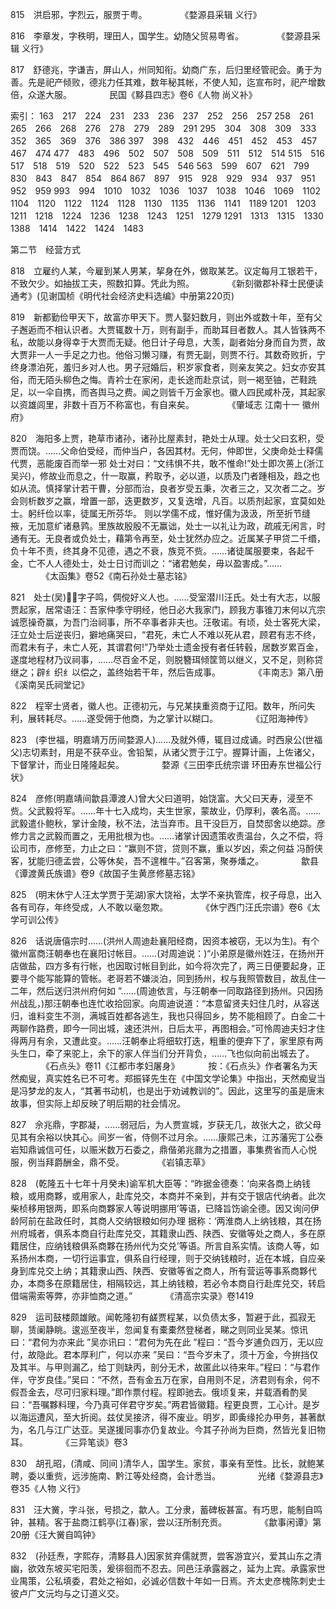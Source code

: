 <!-- { "loadSidebar": true } -->
815　洪启邪，字烈云，服贾于粤。
　　　　《婺源县采辑 义行》

816　李章发，字秩明，理田人，国学生。幼随父贸易粤省。
　　　　《婺源县采辑 义行》

817　舒德兆，字谦吉，屏山人，州同知衔。幼商广东，后归里经管祀会。勇于为善。先是祀产倾败，德兆力任其难，数年秘其帐，不使人知，迄宣布时，祀产增数倍，众遂大服。
　　　　民国《黟县四志》卷6《人物 尚义补》

索引：
163　217　224　231　233　236　237　252　256　257
258　261　265　266　268　276　278　279　289　291
295　304　308　309　333　352　365　369　376　386
397　398　432　446　451　452　453　457　467　474
477　483　496　502　507　508　509　511　512　514
515　516　517　518　519　520　522　523　545　546
563　599　607　621　799　830　843　847　854　864
867　897　915　928　929　934　937　951　952　959
993　994　1010　1032　1036　1037　1038　1046　1069　1102
1104　1120　1122　1124　1128　1130　1135　1136　1141　1189
1201　1203　1211　1218　1224　1236　1238　1243　1251　1279
1291　1313　1315　1330　1388　1414　1422　1424　1483

第二节　经营方式

818　立雇约人某，今雇到某人男某，挈身在外，做取某艺。议定每月工银若干，不致欠少。如抽拔工夫，照数扣算。凭此为照。
　　　　《新刻徽郡补释士民便读通考》(见谢国桢《明代社会经济史料选编》中册第220页)

819　新都勤俭甲天下，故富亦甲天下。贾人娶妇数月，则出外或数十年，至有父子邂逅而不相认识者。大贾辄数十万，则有副手，而助耳目者数人。其人皆铢两不私，故能以身得幸于大贾而无疑。他日计子母息，大羡，副者始分身而自为贾，故大贾非一人一手足之力也。他俗习懒习赚，有贾无副，则贾不行。其数奇败折，宁终身漂泊死，羞归乡对人也。男子冠婚后，积岁家食者，则亲友笑之。妇女亦安其俗，而无陌头柳色之悔。青衿士在家闲，走长途而赴京试，则一褐至铀，芒鞋跣足，以一伞自携，而吝舆马之费。闻之则皆千万金家也。徽人四民咸朴茂，其起家以资雄闾里，非数十百万不称富也，有自来矣。
　　　　《肇域志 江南十一 徽州府》

820　海阳多上贾，艳草市诸孙，诸孙比屋素封，艳处士从理。处士父曰玄积，受贾而饶。……父命伯受经，而仲当户，各因其材。无何，仲即世，父庚命处士释儒代贾，恶能废百而举一邪 处士对曰：“文纬惧不共，敢不惟命!”处士即次蒉上(浙江吴兴)，修故业而息之，什一取赢，矜取予，必以道，以质及门者踵相及，趋之也如从流。慎择掌计若干曹，分部而治，良者岁受五秉，次者三之，又次者二之。岁会则析数岁之赢，增置一部，迭更数岁，又复迭增，凡百。以质剂起家，宜莫如处士。躬纤俭以率，徒属无所芬华。
则以学儒不成，惟好儒为汲汲，所至折节缝掖，无加意纩诸悬鹑。里族故殷殷不无赢诎，处士一以礼让为政，疏戚无闲言，时通有无。无良者或负处士，藉第令再至，处士犹然办应之。近属某子甲贷二千缗，负十年不责，终其身不见德，遇之不衰，族竞不赀。……诸徒属服要束，各起千金，亡不人人德处士，处士日讨而训之：“诸君勉矣，毋以盈害成。”……
　　　　《太函集》卷52《南石孙处士墓志铭》

821　处士(吴)，字子鸣，倜傥好义人也。……受室潜川汪氏。处士有大志，以服贾起家，居常语汪：吾家仲季守明经，他日必大我家门，顾我方事锥刀末何以亢宗 诚愿操奇赢，为吾门治祠事，所不卒事者非夫也。汪敬诺。有顷，处士客死大梁，汪立处士后逆丧归，擗地痛哭曰，“君死，未亡人不难以死从君，顾君有志不终，而君未有子，未亡人死，其谓君何!”乃举处士遗金授有者任转毂，居数岁累百金，遂度地程材乃议祠事，……尽百金不足，则脱簪珥倾筐笥以继义，又不足，则称贷继之；辟纟织纟以偿之，盖终始若干年，然后告成事。
　　　　《丰南志》第八册《溪南吴氏祠堂记》

822　程宰士贤者，徽人也。正德初元，与兄某挟重资商于辽阳。数年，所问失利，展转耗尽。……遂受佣于他商，为之掌计以糊口。
　　　　《辽阳海神传》

823　(李世福，明嘉靖万历间婺源人)……及就外傅，辄目过成诵。时西泉公(世福父)志切素封，用是不获卒业。舍铅椠，从诸父贾于江宁。握算计画，上佐诸父，下督掌计，而业日隆隆起矣。
　　　　婺源《三田李氏统宗谱 环田寿东世福公行状》

824　彦修(明嘉靖间歙县潭渡人)曾大父曰道明，始饶富。大父曰天寿，浸至不赀。父武毅将军。……年十七入成均，夫生世家，蒙故业，仍厚利，袭名高。……武毅遣仆鲍秋，掌计金陵，秋不法，法当弃市。且干没巨万，自焚邸舍以绝踪。彦修力言之武毅而置之，无用批根为也。……诸掌计因遗策收责温台，久之不偿，将讼司市，彦修至，力止之曰：“赢则不贷，贷则不赢，重以岁凶，索之何益 冯酹侠客，犹能归德孟尝，公等休矣，吾不遑椎牛。”召客第，聚券燔之。
　　　　歙县《谭渡黄氏族谱》卷9《故国子生黄彦修墓志铭》

825　(明末休宁人汪太学贾于芜湖)家大饶裕，太学不亲执管库，权子母息，出入各有司存，年终受成，人不敢以毫忽欺。
　　　　《休宁西门汪氏宗谱》卷6《太学可训公传》

826　话说唐僖宗时……(洪州人周迪赴襄阳经商，因资本被窃，无以为生)。有个徽州富商汪朝奉也在襄阳讨帐目。……(对周迪说：)“小弟原是徽州姓汪，在扬州开店做盐，四方多有行帐，也因取讨帐目到此，如今将次完了，两三日便要起身，正要寻个能写能算的管帐。老哥若不嫌淡泊，同到扬州，权与我照管数目，故乱住一二年，然后送归洪州府何如 ”……(周迪依言，与汪朝奉一同取路径到扬州。只因扬州战乱，)那汪朝奉也连忙收拾回家。向周迪说道：“本意留贤夫妇住几时，从容送归，谁料变生不测，满城百姓都各逃生，我也只得回乡，势不能相顾了。白金二十两聊作路费，即今一同出城，速还洪州，日后太平，再图相会。”可怜周迪夫妇才住得两月有余，又遭此变。……汪朝奉止将细软打迭，粗重的便弃下了，家里原有两头生口，牵了来驼上，余下的家人伴当们分开背负，……飞也似向前出城去了。
　　　　《石点头》卷11《江都市孝妇屠身》
　　　按：《石点头》作者署名为天然痴叟，真实姓名已不可考。郑振铎先生在《中国文学论集》中指出，天然痴叟当是冯梦龙的友人，“其著书动机，也是出于劝诫教训的”。因此，这里写的虽是唐末故事，但实际上却反映了明后期的社会情况。

827　佘兆鼎，字郡凝，……弱冠后，为人贾宣城，岁获无几，故张大之，欲父母见其有余裕以快其心。间岁一省，侍侧不过月余。……康熙己未，江苏藩宪丁公泰岩知鼎诚信可任，以赈米数万石委之，鼎偕弟兆鼐为之措置，事集费省而人心悦服，例当拜爵酬金，鼎不受。
　　　　《岩镇志草》

828　(乾隆五十七年十月癸未)谕军机大臣等：“昨据金德奏：‘向来各商上纳钱粮，或用商夥，或用家人，赴库兑交，本商并不亲到，并有交于银店代纳者。此次柴桢移用银两，即系向商夥家人等说明挪用’等语，已降旨饬谕全德。因又询问伊龄阿前在盐政任时，其商人交纳银粮如何办理 据称：‘两淮商人上纳钱粮，其在扬州府城者，俱系本商自行赴库兑交，其籍隶山西、陕西、安徽等处之商人，多在原籍居住，应纳钱粮俱系商夥在扬州代为交兑’等语。所言自系实情。该商人等，如系扬州本商，一切行运事宜，俱系自行经理，则于交纳钱粮时，近在本城，自应亲身到库兑交上纳；其籍隶山西、陕西、安徽等省之商人，所有营运等事系商夥代办，本商多在原籍居住，相隔较远，其上纳钱粮，若必令本商自行赴库兑交，转启借端需索等弊，亦非恤商之道。”
　　　　《清高宗实录》卷1419

829　运司鼓楼颇雄敞。闻乾隆初有鹾贾程某，以负债太多，暂避于此，孤寂无聊，赁阑静眺。逡巡至夜半，忽闻复有橐橐然登梯者，睇之则同业吴某。惊讯曰：“君何为亦来此 ”吴亦讯曰：“君何为先在此 ”程曰：“吾今岁逋负四万，无以应付，故隐此。君本厚利广，何以亦来 ”吴曰：“吾今岁未了，须十万金，今拚挡仅及其半。与甲则漏乙，给丁则缺丙，剖分无术，故匿此以待来年。”程曰：“与君作伴，守岁良佳。”吴曰：“不然，吾有金五万在家，自用则不足，济君则有余，何不假吾金去，尽可归家料理。”即作票付程。程即驰去。俄顷复来，并载酒肴酌吴曰：“吾嘱夥料理，今乃真可伴君守岁矣。”两君皆徽籍。程更良贾，工心计。是岁以海运遭风，至大折阅。兹仗吴接济，得不废业。明岁，即夤缘抡办甲务，甚著猷为，名几与江广达亚。吴遂援同事亦仍复故业。今其子孙尚为巨商，然皆光复旧物耳。
　　　　《三异笔谈》卷3

830　胡孔昭，(清咸、同间 )清华人，国学生。家贫，事亲有至性。比长，就鲍某聘，委以重赀，远涉施南、黔江等处经商，会计悉当。
　　　　光绪《婺源县志》卷35《人物 义行》

831　汪大黉，字斗张，号损之，歙人。工分隶，蓄碑板甚富。有巧思，能制自鸣钟，甚精。客于盐商江鹤亭(江春)家，尝以汪所制充贡。
　　　　《歙事闲谭》第20册《汪大黉自鸣钟》

832　(孙廷焘，字熙存，清黟县人)因家贫弃儒就贾，尝客游宜兴，爱其山东之清幽，欲效东坡买宅阳羡，爰徘徊而不忍去。同邑汪承露器之，延为上宾。承露家世业禺策，公私填委，君处之裕如，必诚必信数十年如一日焉。齐太史彦槐陈刺史士彼卢广文沅均与之订道义交。
